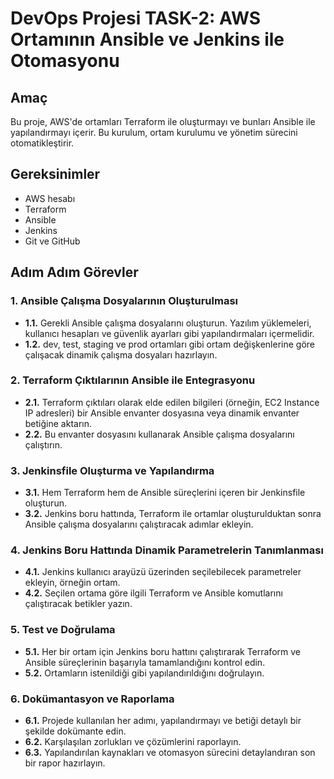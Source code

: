 # DevOps Projesi TASK-2: AWS Ortamının Ansible ve Jenkins ile Otomasyonu

## Amaç
Bu proje, AWS'de ortamları Terraform ile oluşturmayı ve bunları Ansible ile yapılandırmayı içerir. Bu kurulum, ortam kurulumu ve yönetim sürecini otomatikleştirir.

## Gereksinimler
- AWS hesabı
- Terraform
- Ansible
- Jenkins
- Git ve GitHub

## Adım Adım Görevler

### 1. Ansible Çalışma Dosyalarının Oluşturulması
- **1.1.** Gerekli Ansible çalışma dosyalarını oluşturun. Yazılım yüklemeleri, kullanıcı hesapları ve güvenlik ayarları gibi yapılandırmaları içermelidir.
- **1.2.** dev, test, staging ve prod ortamları gibi ortam değişkenlerine göre çalışacak dinamik çalışma dosyaları hazırlayın.

### 2. Terraform Çıktılarının Ansible ile Entegrasyonu
- **2.1.** Terraform çıktıları olarak elde edilen bilgileri (örneğin, EC2 Instance IP adresleri) bir Ansible envanter dosyasına veya dinamik envanter betiğine aktarın.
- **2.2.** Bu envanter dosyasını kullanarak Ansible çalışma dosyalarını çalıştırın.

### 3. Jenkinsfile Oluşturma ve Yapılandırma
- **3.1.** Hem Terraform hem de Ansible süreçlerini içeren bir Jenkinsfile oluşturun.
- **3.2.** Jenkins boru hattında, Terraform ile ortamlar oluşturulduktan sonra Ansible çalışma dosyalarını çalıştıracak adımlar ekleyin.

### 4. Jenkins Boru Hattında Dinamik Parametrelerin Tanımlanması
- **4.1.** Jenkins kullanıcı arayüzü üzerinden seçilebilecek parametreler ekleyin, örneğin ortam.
- **4.2.** Seçilen ortama göre ilgili Terraform ve Ansible komutlarını çalıştıracak betikler yazın.

### 5. Test ve Doğrulama
- **5.1.** Her bir ortam için Jenkins boru hattını çalıştırarak Terraform ve Ansible süreçlerinin başarıyla tamamlandığını kontrol edin.
- **5.2.** Ortamların istenildiği gibi yapılandırıldığını doğrulayın.

### 6. Dokümantasyon ve Raporlama
- **6.1.** Projede kullanılan her adımı, yapılandırmayı ve betiği detaylı bir şekilde dokümante edin.
- **6.2.** Karşılaşılan zorlukları ve çözümlerini raporlayın.
- **6.3.** Yapılandırılan kaynakları ve otomasyon sürecini detaylandıran son bir rapor hazırlayın.